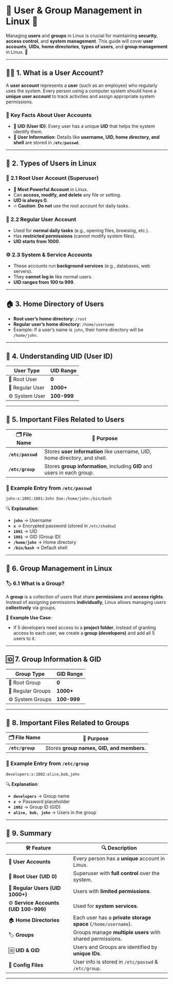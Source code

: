 # 🔐 **User & Group Management in Linux** 🐧  

Managing **users** and **groups** in Linux is crucial for maintaining **security**, **access control**, and **system management**. This guide will cover **user accounts**, **UIDs**, **home directories**, **types of users**, and **group management** in Linux. 🚀  

---

## 🧑‍💻 **1. What is a User Account?**  

A **user account** represents a **user** (such as an employee) who regularly uses the system. Every person using a computer system should have a **unique user account** to track activities and assign appropriate system permissions.

### 📌 **Key Facts About User Accounts**
- **🔢 UID (User ID)**: Every user has a unique **UID** that helps the system identify them.  
- **📁 User Information**: Details like **username, UID, home directory, and shell** are stored in **`/etc/passwd`**.  

---

## 👥 **2. Types of Users in Linux**  

### 🛑 **2.1 Root User Account (Superuser)**
- **👑 Most Powerful Account** in Linux.  
- Can **access, modify, and delete** any file or setting.  
- **UID is always 0**.  
- 🔥 **Caution**: **Do not** use the root account for daily tasks.  

### 👤 **2.2 Regular User Account**
- Used for **normal daily tasks** (e.g., opening files, browsing, etc.).  
- Has **restricted permissions** (cannot modify system files).  
- **UID starts from 1000**.  

### ⚙️ **2.3 System & Service Accounts**
- These accounts run **background services** (e.g., databases, web servers).  
- They **cannot log in** like normal users.  
- **UID ranges from 100 to 999**.  

---

## 🏠 **3. Home Directory of Users**  
- **Root user’s home directory**: `/root`  
- **Regular user’s home directory**: `/home/username`  
- Example: If a user’s name is `john`, their home directory will be `/home/john`.  

---

## 🔢 **4. Understanding UID (User ID)**
| User Type  | UID Range  |
|------------|------------|
| 🛑 Root User  | **0**  |
| 👤 Regular User  | **1000+**  |
| ⚙️ System User  | **100-999**  |

---

## 📂 **5. Important Files Related to Users**
| 🗂️ **File Name**  | 📌 **Purpose**  |
|------------|----------------|
| **`/etc/passwd`**  | Stores **user information** like username, UID, home directory, and shell. |
| **`/etc/group`**  | Stores **group information**, including **GID** and users in each group. |

### 📄 Example Entry from `/etc/passwd`
```
john:x:1001:1001:John Doe:/home/john:/bin/bash
```
🔍 **Explanation**:  
- **`john`** → Username  
- **`x`** → Encrypted password (stored in `/etc/shadow`)  
- **`1001`** → UID  
- **`1001`** → GID (Group ID)  
- **`/home/john`** → Home directory  
- **`/bin/bash`** → Default shell  

---

## 👥 **6. Group Management in Linux**  

### 🏷 **6.1 What is a Group?**
A **group** is a collection of users that share **permissions** and **access rights**. Instead of assigning permissions **individually**, Linux allows managing users **collectively** via groups.

🔹 **Example Use Case**:  
- If 5 developers need access to a **project folder**, instead of granting access to each user, we create a **group (developers)** and add all 5 users to it.

---

## 🆔 **7. Group Information & GID**
| Group Type  | GID Range  |
|------------|------------|
| 🛑 Root Group  | **0**  |
| 👥 Regular Groups  | **1000+**  |
| ⚙️ System Groups  | **100-999**  |

---

## 📂 **8. Important Files Related to Groups**
| 🗂️ **File Name**  | 📌 **Purpose**  |
|------------|----------------|
| **`/etc/group`**  | Stores **group names, GID, and members**. |

### 📄 Example Entry from `/etc/group`
```
developers:x:1002:alice,bob,john
```
🔍 **Explanation**:  
- **`developers`** → Group name  
- **`x`** → Password placeholder  
- **`1002`** → Group ID (GID)  
- **`alice, bob, john`** → Users in the group  

---

## 📝 **9. Summary**
| 🛠️ Feature  | 🔍 Description  |
|------------|----------------|
| 👤 **User Accounts**  | Every person has a **unique** account in Linux. |
| 👑 **Root User (UID 0)**  | Superuser with **full control** over the system. |
| 👥 **Regular Users (UID 1000+)**  | Users with **limited permissions**. |
| ⚙️ **Service Accounts (UID 100-999)**  | Used for **system services**. |
| 🏠 **Home Directories**  | Each user has a **private storage space** (`/home/username`). |
| 🏷 **Groups**  | Groups manage **multiple users** with shared permissions. |
| 🆔 **UID & GID**  | Users and Groups are identified by **unique IDs**. |
| 📂 **Config Files**  | User info is stored in `/etc/passwd` & `/etc/group`. |

---
